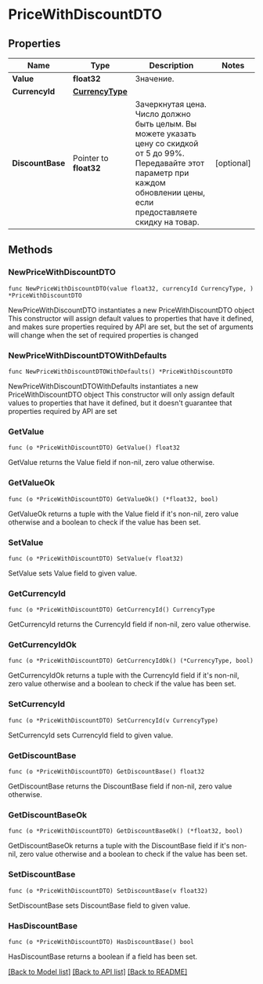 # PriceWithDiscountDTO

## Properties

Name | Type | Description | Notes
------------ | ------------- | ------------- | -------------
**Value** | **float32** | Значение. | 
**CurrencyId** | [**CurrencyType**](CurrencyType.md) |  | 
**DiscountBase** | Pointer to **float32** | Зачеркнутая цена.  Число должно быть целым. Вы можете указать цену со скидкой от 5 до 99%.  Передавайте этот параметр при каждом обновлении цены, если предоставляете скидку на товар.  | [optional] 

## Methods

### NewPriceWithDiscountDTO

`func NewPriceWithDiscountDTO(value float32, currencyId CurrencyType, ) *PriceWithDiscountDTO`

NewPriceWithDiscountDTO instantiates a new PriceWithDiscountDTO object
This constructor will assign default values to properties that have it defined,
and makes sure properties required by API are set, but the set of arguments
will change when the set of required properties is changed

### NewPriceWithDiscountDTOWithDefaults

`func NewPriceWithDiscountDTOWithDefaults() *PriceWithDiscountDTO`

NewPriceWithDiscountDTOWithDefaults instantiates a new PriceWithDiscountDTO object
This constructor will only assign default values to properties that have it defined,
but it doesn't guarantee that properties required by API are set

### GetValue

`func (o *PriceWithDiscountDTO) GetValue() float32`

GetValue returns the Value field if non-nil, zero value otherwise.

### GetValueOk

`func (o *PriceWithDiscountDTO) GetValueOk() (*float32, bool)`

GetValueOk returns a tuple with the Value field if it's non-nil, zero value otherwise
and a boolean to check if the value has been set.

### SetValue

`func (o *PriceWithDiscountDTO) SetValue(v float32)`

SetValue sets Value field to given value.


### GetCurrencyId

`func (o *PriceWithDiscountDTO) GetCurrencyId() CurrencyType`

GetCurrencyId returns the CurrencyId field if non-nil, zero value otherwise.

### GetCurrencyIdOk

`func (o *PriceWithDiscountDTO) GetCurrencyIdOk() (*CurrencyType, bool)`

GetCurrencyIdOk returns a tuple with the CurrencyId field if it's non-nil, zero value otherwise
and a boolean to check if the value has been set.

### SetCurrencyId

`func (o *PriceWithDiscountDTO) SetCurrencyId(v CurrencyType)`

SetCurrencyId sets CurrencyId field to given value.


### GetDiscountBase

`func (o *PriceWithDiscountDTO) GetDiscountBase() float32`

GetDiscountBase returns the DiscountBase field if non-nil, zero value otherwise.

### GetDiscountBaseOk

`func (o *PriceWithDiscountDTO) GetDiscountBaseOk() (*float32, bool)`

GetDiscountBaseOk returns a tuple with the DiscountBase field if it's non-nil, zero value otherwise
and a boolean to check if the value has been set.

### SetDiscountBase

`func (o *PriceWithDiscountDTO) SetDiscountBase(v float32)`

SetDiscountBase sets DiscountBase field to given value.

### HasDiscountBase

`func (o *PriceWithDiscountDTO) HasDiscountBase() bool`

HasDiscountBase returns a boolean if a field has been set.


[[Back to Model list]](../README.md#documentation-for-models) [[Back to API list]](../README.md#documentation-for-api-endpoints) [[Back to README]](../README.md)


